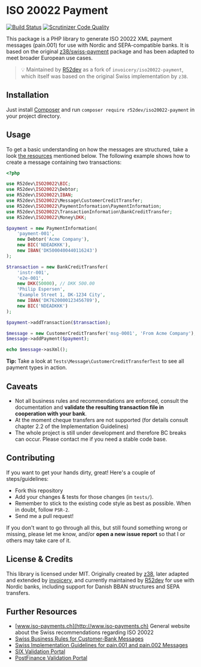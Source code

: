 # ISO 20022 Payment

[![Build Status](https://travis-ci.org/z38/swiss-payment.png?branch=master)](https://travis-ci.org/z38/swiss-payment)
[![Scrutinizer Code Quality](https://scrutinizer-ci.com/g/z38/swiss-payment/badges/quality-score.png?b=master)](https://scrutinizer-ci.com/g/z38/swiss-payment/?branch=master)

This package is a PHP library to generate ISO 20022 XML payment messages (pain.001) for use with Nordic and SEPA-compatible banks. It is based on the original [z38/swiss-payment](https://github.com/z38/swiss-payment) package and has been adapted to meet broader European use cases.

> 💡 Maintained by [R52dev](https://github.com/r52dev) as a fork of `invoicery/iso20022-payment`, which itself was based on the original Swiss implementation by `z38`.

## Installation

Just install [Composer](http://getcomposer.org) and run `composer require r52dev/iso20022-payment` in your project directory.

## Usage

To get a basic understanding on how the messages are structured, take a look [the resources](#further-resources) mentioned below. The following example shows how to create a message containing two transactions:

```php
<?php

use R52dev\ISO20022\BIC;
use R52dev\ISO20022\Debtor;
use R52dev\ISO20022\IBAN;
use R52dev\ISO20022\Message\CustomerCreditTransfer;
use R52dev\ISO20022\PaymentInformation\PaymentInformation;
use R52dev\ISO20022\TransactionInformation\BankCreditTransfer;
use R52dev\ISO20022\Money\DKK;

$payment = new PaymentInformation(
    'payment-001',
    new Debtor('Acme Company'),
    new BIC('NDEADKKK'),
    new IBAN('DK5000400440116243')
);

$transaction = new BankCreditTransfer(
    'instr-001',
    'e2e-001',
    new DKK(50000), // DKK 500.00
    'Philip Espersen',
    'Example Street 1, DK-1234 City',
    new IBAN('DK7620000123456789'),
    new BIC('NDEADKKK')
);

$payment->addTransaction($transaction);

$message = new CustomerCreditTransfer('msg-0001', 'From Acme Company');
$message->addPayment($payment);

echo $message->asXml();
```

**Tip:** Take a look at `Tests\Message\CustomerCreditTransferTest` to see all payment types in action.

## Caveats

- Not all business rules and recommendations are enforced, consult the documentation and **validate the resulting transaction file in cooperation with your bank**.
- At the moment cheque transfers are not supported (for details consult chapter 2.2 of the Implementation Guidelines)
- The whole project is still under development and therefore BC breaks can occur. Please contact me if you need a stable code base.

## Contributing

If you want to get your hands dirty, great! Here's a couple of steps/guidelines:

- Fork this repository
- Add your changes & tests for those changes (in `tests/`).
- Remember to stick to the existing code style as best as possible. When in doubt, follow `PSR-2`.
- Send me a pull request!

If you don't want to go through all this, but still found something wrong or missing, please
let me know, and/or **open a new issue report** so that I or others may take care of it.

## License & Credits

This library is licensed under MIT.
Originally created by [z38](https://github.com/z38), later adapted and extended by [invoicery](https://github.com/invoicery), and currently maintained by [R52dev](https://github.com/r52dev) for use with Nordic banks, including support for Danish BBAN structures and SEPA transfers.

## Further Resources

- [www.iso-payments.ch](http://www.iso-payments.ch) General website about the Swiss recommendations regarding ISO 20022
- [Swiss Business Rules for Customer-Bank Messages](http://www.six-interbank-clearing.com/dam/downloads/en/standardization/iso/swiss-recommendations/business-rules.pdf)
- [Swiss Implementation Guidelines for pain.001 and pain.002 Messages](http://www.six-interbank-clearing.com/dam/downloads/en/standardization/iso/swiss-recommendations/implementation-guidelines-ct.pdf)
- [SIX Validation Portal](https://validation.iso-payments.ch/)
- [PostFinance Validation Portal](https://isotest.postfinance.ch/corporates/)
